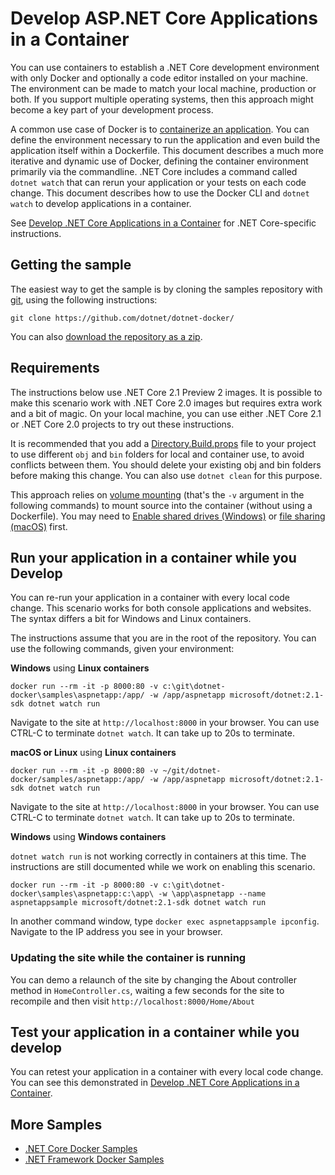 # Develop ASP.NET Core Applications in a Container

You can use containers to establish a .NET Core development environment with only Docker and optionally a code editor installed on your machine. The environment can be made to match your local machine, production or both. If you support multiple operating systems, then this approach might become a key part of your development process.

A common use case of Docker is to [containerize an application](README.md). You can define the environment necessary to run the application and even build the application itself within a Dockerfile. This document describes a much more iterative and dynamic use of Docker, defining the container environment primarily via the commandline. .NET Core includes a command called `dotnet watch` that can rerun your application or your tests on each code change. This document describes how to use the Docker CLI and `dotnet watch` to develop applications in a container.

See [Develop .NET Core Applications in a Container](../dotnetapp/dotnet-docker-dev-in-container.md) for .NET Core-specific instructions.

## Getting the sample

The easiest way to get the sample is by cloning the samples repository with [git](https://git-scm.com/downloads), using the following instructions:

```console
git clone https://github.com/dotnet/dotnet-docker/
```

You can also [download the repository as a zip](https://github.com/dotnet/dotnet-docker/archive/master.zip).

## Requirements

The instructions below use .NET Core 2.1 Preview 2 images. It is possible to make this scenario work with .NET Core 2.0 images but requires extra work and a bit of magic. On your local machine, you can use either .NET Core 2.1 or .NET Core 2.0 projects to try out these instructions.

It is recommended that you add a [Directory.Build.props](Directory.Build.props) file to your project to use different `obj` and `bin` folders for local and container use, to avoid conflicts between them. You should delete your existing obj and bin folders before making this change. You can also use `dotnet clean` for this purpose.

This approach relies on [volume mounting](https://docs.docker.com/engine/admin/volumes/volumes/) (that's the `-v` argument in the following commands) to mount source into the container (without using a Dockerfile). You may need to [Enable shared drives (Windows)](https://docs.docker.com/docker-for-windows/#shared-drives) or [file sharing (macOS)](https://docs.docker.com/docker-for-mac/#file-sharing) first.

## Run your application in a container while you Develop

You can re-run your application in a container with every local code change. This scenario works for both console applications and websites. The syntax differs a bit for Windows and Linux containers.

The instructions assume that you are in the root of the repository. You can use the following commands, given your environment:

**Windows** using **Linux containers**

```console
docker run --rm -it -p 8000:80 -v c:\git\dotnet-docker\samples\aspnetapp:/app/ -w /app/aspnetapp microsoft/dotnet:2.1-sdk dotnet watch run
```

Navigate to the site at `http://localhost:8000` in your browser. You can use CTRL-C to terminate `dotnet watch`. It can take up to 20s to terminate.

**macOS or Linux** using **Linux containers**

```console
docker run --rm -it -p 8000:80 -v ~/git/dotnet-docker/samples/aspnetapp:/app/ -w /app/aspnetapp microsoft/dotnet:2.1-sdk dotnet watch run
```

Navigate to the site at `http://localhost:8000` in your browser. You can use CTRL-C to terminate `dotnet watch`. It can take up to 20s to terminate.

**Windows** using **Windows containers**

`dotnet watch run` is not working correctly in containers at this time. The instructions are still documented while we work on enabling this scenario.

```console
docker run --rm -it -p 8000:80 -v c:\git\dotnet-docker\samples\aspnetapp:c:\app\ -w \app\aspnetapp --name aspnetappsample microsoft/dotnet:2.1-sdk dotnet watch run
```

In another command window, type `docker exec aspnetappsample ipconfig`. Navigate to the IP address you see in your browser.

### Updating the site while the container is running

You can demo a relaunch of the site by changing the About controller method in `HomeController.cs`, waiting a few seconds for the site to recompile and then visit `http://localhost:8000/Home/About`

## Test your application in a container while you develop

You can retest your application in a container with every local code change. You can see this demonstrated in [Develop .NET Core Applications in a Container](../dotnetapp/dotnet-docker-dev-in-container.md).

## More Samples

* [.NET Core Docker Samples](../README.md)
* [.NET Framework Docker Samples](https://github.com/microsoft/dotnet-framework-docker-samples/)
